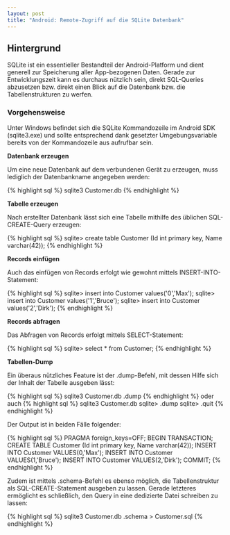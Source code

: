 ```yaml
---
layout: post
title: "Android: Remote-Zugriff auf die SQLite Datenbank"
---
```




## Hintergrund

SQLite ist ein essentieller Bestandteil der Android-Platform und dient generell zur Speicherung aller App-bezogenen Daten.
Gerade zur Entwicklungszeit kann es durchaus nützlich sein, direkt SQL-Queries abzusetzen bzw. direkt einen Blick auf die Datenbank bzw. die Tabellenstrukturen zu werfen.

### Vorgehensweise

Unter Windows befindet sich die SQLite Kommandozeile im Android SDK (sqlite3.exe) und sollte entsprechend dank gesetzter Umgebungsvariable bereits von der Kommandozeile aus aufrufbar sein.

<strong> Datenbank erzeugen </strong>

Um eine neue Datenbank auf dem verbundenen Gerät zu erzeugen, muss lediglich der Datenbankname angegeben werden:

{% highlight sql %} 
sqlite3 Customer.db
{% endhighlight %}

<strong> Tabelle erzeugen </strong>

Nach erstellter Datenbank lässt sich eine Tabelle mithilfe des üblichen SQL-CREATE-Query erzeugen:

{% highlight sql %} 
sqlite> create table Customer (Id int primary key, Name varchar(42));
{% endhighlight %}

<strong> Records einfügen </strong>

Auch das einfügen von Records erfolgt wie gewohnt mittels INSERT-INTO-Statement:

{% highlight sql %} 
sqlite> insert into Customer values('0','Max');
sqlite> insert into Customer values('1','Bruce');
sqlite> insert into Customer values('2','Dirk');
{% endhighlight %}

<strong> Records abfragen </strong>

Das Abfragen von Records erfolgt mittels SELECT-Statement:

{% highlight sql %} 
sqlite> select * from Customer;
{% endhighlight %}

<strong> Tabellen-Dump </strong>

Ein überaus nützliches Feature ist der .dump-Befehl, mit dessen Hilfe sich der Inhalt der Tabelle ausgeben lässt:

{% highlight sql %} 
sqlite3 Customer.db .dump
{% endhighlight %}
oder auch
{% highlight sql %}
sqlite3 Customer.db
sqlite> .dump
sqlite> .quit
{% endhighlight %}

Der Output ist in beiden Fälle folgender:

{% highlight sql %}
PRAGMA foreign_keys=OFF;
BEGIN TRANSACTION;
CREATE TABLE Customer (Id int primary key, Name varchar(42));
INSERT INTO Customer VALUES(0,'Max');
INSERT INTO Customer VALUES(1,'Bruce');
INSERT INTO Customer VALUES(2,'Dirk');
COMMIT;
{% endhighlight %}

Zudem ist mittels .schema-Befehl es ebenso möglich, die Tabellenstruktur als SQL-CREATE-Statement ausgeben zu lassen.
Gerade letzteres ermöglicht es schließlich, den Query in eine dedizierte Datei schreiben zu lassen:

{% highlight sql %} 
sqlite3 Customer.db .schema > Customer.sql
{% endhighlight %}